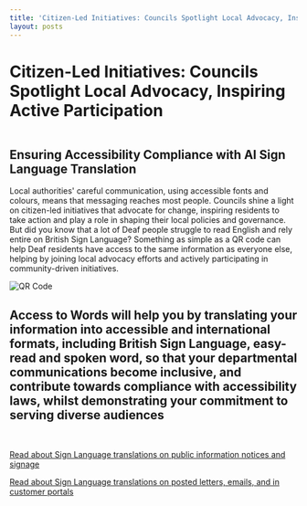 ```yaml
---
title: 'Citizen-Led Initiatives: Councils Spotlight Local Advocacy, Inspiring Active Participation'
layout: posts
---
```


# Citizen-Led Initiatives: Councils Spotlight Local Advocacy, Inspiring Active Participation

![]()

## Ensuring Accessibility Compliance with AI Sign Language Translation

Local authorities' careful communication, using accessible fonts and colours, means that messaging reaches most people.  Councils shine a light on citizen-led initiatives that advocate for change, inspiring residents to take action and play a role in shaping their local policies and governance.  
But did you know that a lot of Deaf people struggle to read English and rely entire on British Sign Language?
Something as simple as a QR code can help Deaf residents have access to the same information as everyone else, helping by joining local advocacy efforts and actively participating in community-driven initiatives.

![QR Code](/posts/images/qr-contact.png)

## Access to Words will help you by translating your information into accessible and international formats, including British Sign Language, easy-read and spoken word, so that your departmental communications become inclusive, and contribute towards compliance with accessibility laws, whilst demonstrating your commitment to serving diverse audiences

<br/>

[Read about Sign Language translations on public information notices and signage](/solutions/gazette)

[Read about Sign Language translations on posted letters, emails, and in customer portals](/solutions/correspondent)
